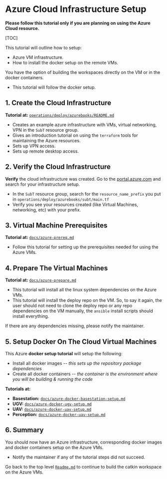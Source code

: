
# Azure Cloud Infrastructure Setup

**Please follow this tutorial only if you are planning on using the Azure Cloud resource.**

[TOC]

This tutorial will outline how to setup:
- Azure VM infrastructure.
- How to install the docker setup on the remote VMs.

You have the option of building the workspaces directly on the VM or in the docker containers.

- This tutorial will follow the docker setup.

## 1. Create the Cloud Infrastructure

**Tutorial at:** [`operations/deploy/azurebooks/README.md`](../operations/deploy/azurebooks/README.md)

- Creates an example azure infrastructure with VMs, virtual networking, VPN in the `SubT` resource group.
- Gives an introduction tutorial on using the `terraform` tools for maintaining the Azure resources.
- Sets up VPN access.
- Sets up remote desktop access.

## 2. Verify the Cloud Infrastructure

**Verify** the cloud infrastructure was created. Go to the [portal.azure.com](https://portal.azure.com/#home) and search for your infrastructure setup.

- In the `SubT` resource group, search for the `resource_name_prefix` you put in `operations/deploy/azurebooks/subt/main.tf`
- Verify you see your resources created (like Virtual Machines, networking, etc) with your prefix.


## 3. Virtual Machine Prerequisites

**Tutorial at:** [`docs/azure-prereq.md`](azure-prereq.md)

- Follow this tutorial for setting up the prerequisites needed for using the Azure VMs.

## 4. Prepare The Virtual Machines

**Tutorial at:** [`docs/azure-prepare.md`](azure-prepare.md)

- This tutorial will install all the linux system dependencies on the Azure VMs.
- This tutorial will install the deploy repo on the VM. So, to say it again, the user should not need to clone the deploy repo or any repo dependencies on the VM manually, the `ansible` install scripts should install everything.

If there are any dependencies missing, please notify the maintainer.

## 5. Setup Docker On The Cloud Virtual Machines

This Azure **docker setup tutorial** will setup the following:

- Install all docker images -- *this sets up the repository package dependencies*
- Create all docker containers -- *the container is the environment where you will be building & running the code*

**Tutorials at:**

  - **Basestation:** [`docs/azure-docker-basestation-setup.md`](azure-docker-basestation-setup.md)
  - **UGV:** [`docs/azure-docker-ugv-setup.md`](azure-docker-ugv-setup.md)
  - **UAV:** [`docs/azure-docker-uav-setup.md`](azure-docker-uav-setup.md)
  - **Perception:** [`docs/azure-docker-uav-setup.md`](azure-docker-perception-setup.md)


## 6. Summary

You should now have an Azure infrastructure, corresponding docker images and docker containers setup on the Azure VMs.

- Notify the maintainer if any of the tutorial steps did not succeed.

Go back to the top level [`Readme.md`](../README.md) to continue to build the catkin workspace on the Azure VMs.
